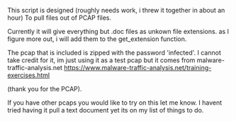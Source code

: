 This script is designed (roughly needs work, i threw it together in about an hour) To pull files out of PCAP files.

Currently it will give everything but .doc files as unkown file extensions.  as I figure more out, i will add them to the get_extension function.

The pcap that is included is zipped with the password 'infected'.  I cannot take credit for it, im just using it as a test pcap but it comes from malware-traffic-analysis.net
https://www.malware-traffic-analysis.net/training-exercises.html

(thank you for the PCAP).

If you have other pcaps you would like to try on this let me know.  I havent tried having it pull a text document yet its on my list of things to do.

